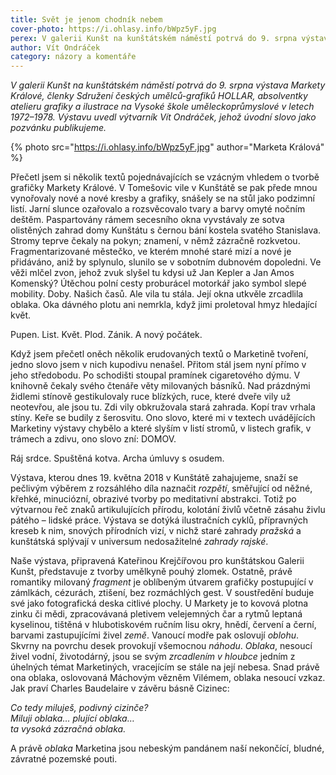 ```yaml
---
title: Svět je jenom chodník nebem
cover-photo: https://i.ohlasy.info/bWpz5yF.jpg
perex: V galerii Kunšt na kunštátském náměstí potrvá do 9. srpna výstava Markety Králové, absolventky atelieru grafiky a ilustrace na Vysoké škole uměleckoprůmyslové v letech 1972–1978. Jako pozvánku publikujeme úvodní slovo Víta Ondráčka.
author: Vít Ondráček
category: názory a komentáře
---
```


*V galerii Kunšt na kunštátském náměstí potrvá do 9. srpna výstava Markety Králové, členky Sdružení českých umělců-grafiků HOLLAR, absolventky atelieru grafiky a ilustrace na Vysoké škole uměleckoprůmyslové v letech 1972–1978. Výstavu uvedl výtvarník Vít Ondráček, jehož úvodní slovo jako pozvánku publikujeme.*

{% photo src="https://i.ohlasy.info/bWpz5yF.jpg" author="Marketa Králová" %}

Přečetl jsem si několik textů pojednávajících se vzácným vhledem o tvorbě grafičky Markety Králové. V Tomešovic vile v Kunštátě se pak přede mnou vynořovaly nové a nové kresby a grafiky, snášely se na stůl jako podzimní listí. Jarní slunce ozařovalo a rozsvěcovalo tvary a barvy omyté nočním deštěm. Paspartovány rámem secesního okna vyvstávaly ze sotva olistěných zahrad domy Kunštátu s černou bání kostela svatého Stanislava. Stromy teprve čekaly na pokyn; znamení, v němž zázračně rozkvetou. Fragmentarizované městečko, ve kterém mnohé staré mizí a nové je přidáváno, aniž by splynulo, slunilo se v sobotním dubnovém dopoledni. Ve věži mlčel zvon, jehož zvuk slyšel tu kdysi už Jan Kepler a Jan Amos Komenský? Útěchou polní cesty proburácel motorkář jako symbol slepé mobility. Doby. Našich časů. Ale vila tu stála. Její okna utkvěle zrcadlila oblaka. Oka dávného plotu ani nemrkla, když jimi proletoval hmyz hledající květ.

Pupen. List. Květ. Plod. Zánik. A nový počátek.

Když jsem přečetl oněch několik erudovaných textů o Marketině tvoření, jedno slovo jsem v nich kupodivu nenašel. Přitom stál jsem nyní přímo v jeho středobodu. Po schodišti stoupal pramínek cigaretového dýmu. V knihovně čekaly svého čtenáře věty milovaných básníků. Nad prázdnými židlemi stínově gestikulovaly ruce blízkých, ruce, které dveře vily už neotevřou, ale jsou tu. Zdi vily obkružovala stará zahrada. Kopí trav vrhala stíny. Keře se budily z šerosvitu. Ono slovo, které mi v textech uvádějících Marketiny výstavy chybělo a které slyším v listí stromů, v listech grafik, v trámech a zdivu, ono slovo zní: DOMOV.

Ráj srdce. Spuštěná kotva. Archa úmluvy s osudem.

Výstava, kterou dnes 19. května 2018 v Kunštátě zahajujeme, snaží se pečlivým výběrem z rozsáhlého díla naznačit *rozpětí*, směřující od něžné, křehké, minuciózní, obrazivé tvorby po meditativní abstrakci. Totiž po výtvarnou řeč znaků artikulujících přírodu, kolotání živlů včetně zásahu živlu pátého – lidské práce. Výstava se dotýká ilustračních cyklů, přípravných kreseb k nim, snových přírodních vizí, v nichž staré zahrady *pražská* a kunštátská splývají v universum nedosažitelné *zahrady rajské*.

Naše výstava, připravená Kateřinou Krejčířovou pro kunštátskou Galerii Kunšt, představuje z tvorby umělkyně pouhý zlomek. Ostatně, právě romantiky milovaný *fragment* je oblíbeným útvarem grafičky postupující v zámlkách, cézurách, ztišení, bez rozmáchlých gest. V soustředění buduje své jako fotografická deska citlivé plochy. U Markety je to kovová plotna zinku či mědi, zpracovávaná pletivem velejemných čar a rytmů leptaná kyselinou, tištěná v hlubotiskovém ručním lisu okry, hnědí, červení a černí, barvami zastupujícími živel *země*. Vanoucí modře pak oslovují *oblohu*. Skvrny na povrchu desek provokují všemocnou *náhodu*. *Oblaka*, nesoucí živel vodní, životodárný, jsou se svým *zrcadlením v hloubce* jedním z úhelných témat Marketiných, vracejícím se stále na její nebesa. Snad právě ona oblaka, oslovovaná Máchovým vězněm Vilémem, oblaka nesoucí vzkaz. Jak praví Charles Baudelaire v závěru básně Cizinec:

*Co tedy miluješ, podivný cizinče?*  
*Miluji oblaka… plující oblaka…*  
*ta vysoká zázračná oblaka.*

A právě *oblaka* Marketina jsou nebeským pandánem naší nekončící, bludné, závratné pozemské pouti.
